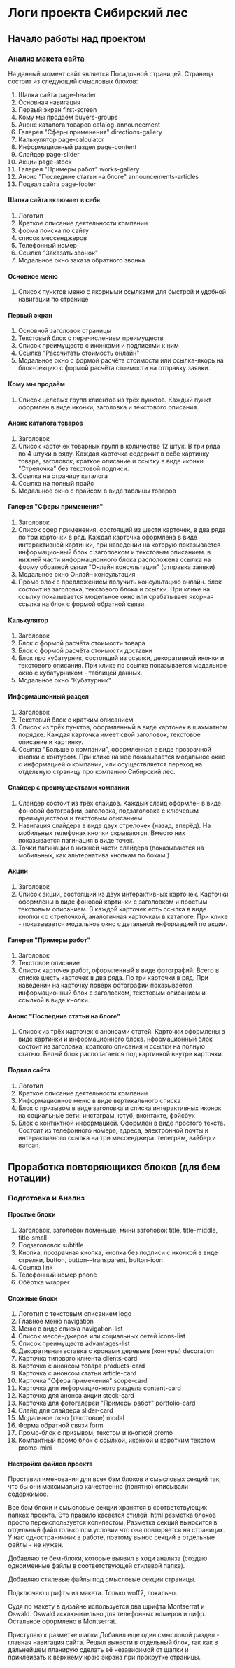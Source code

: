 # Логи проекта Сибирский лес

## Начало работы над проектом

### Анализ макета сайта
На данный момент сайт является Посадочной страницей. Страница состоит из следующий смысловых блоков:
1. Шапка сайта page-header
2. Основная навигация
3. Первый экран first-screen
4. Кому мы продаём buyers-groups
5. Анонс каталога товаров catalog-announcement
6. Галерея "Сферы применения" directions-gallery
7. Калькулятор page-calculator
8. Информационный раздел page-content
9. Слайдер page-slider
10. Акции page-stock
11. Галерея "Примеры работ" works-gallery
12. Анонс "Последние статьи на блоге" announcements-articles
13. Подвал сайта page-footer

#### Шапка сайта включает в себя
1. Логотип
2. Краткое описание деятельности компании
3. форма поиска по сайту
4. список мессенджеров
5. Телефонный номер
6. Ссылка "Заказать звонок"
7. Модальное окно заказа обратного звонка

#### Основное меню
1. Список пунктов меню с якорными ссылками для быстрой и удобной навигации по странице

#### Первый экран
1. Основной заголовок страницы
2. Текстовый блок с перечислением преимуществ
3. Список преимуществ с иконками и подписями к ним
4. Ссылка "Рассчитать стоимость онлайн"
5. Модальное окно с формой расчёта стоимости или ссылка-якорь на блок-секцию с формой расчёта стоимости на отправку заявки.

#### Кому мы продаём
1. Список целевых групп клиентов из трёх пунктов. Каждый пункт оформлен в виде иконки, заголовка и текстового описания.

#### Анонс каталога товаров
1. Заголовок
2. Список карточек товарных групп в количестве 12 штук. В три ряда по 4 штуки в ряду. Каждая карточка содержит в себе картинку товара, заголовок, краткое описание и ссылку в виде иконки "Стрелочка" без текстовой подписи.
3. Ссылка на страницу каталога
4. Ссылка на полный прайс
5. Модальное окно с прайсом в виде таблицы товаров

#### Галерея "Сферы применения"
1. Заголовок
2. Список сфер применения, состоящий из шести карточек, в два ряда по три карточки в ряд. Каждая карточка оформлена в виде интерактивной картинки, при наведении на которую показывается информационный блок с заголовком и текстовым описанием. в нижней части информационного блока расположена ссылка на форму обратной связи "Онлайн консультация" (отправка заявки)
3. Модальное окно Онлайн консультация
4. Промо блок с предложением получить консультацию онлайн. блок состоит из заголовка, текстового блока и ссылки. При клике на ссылку показывается модельное окно или срабатывает якорная ссылка на блок с формой обратной связи.

#### Калькулятор
1. Заголовок
2. Блок с формой расчёта стоимости товара
3. Блок с формой расчёта стоимости доставки
4. Блок про кубатурник, состоящий из ссылки, декоративной иконки и текстового описания. При клике по ссылке показывается модальное окно с кубатурником - таблицей данных.
5. Модальное окно "Кубатурник"
   
#### Информационный раздел
1. Заголовок
2. Текстовый блок с кратким описанием.
3. Список из трёх пунктов, оформленный в виде карточек в шахматном порядке. Каждая карточка имеет свой заголовок, текстовое описание и картинку.
4. Ссылка "Больше о компании", оформленная в виде прозрачной кнопки с контуром. При клике на неё показывается модальное окно с информацией о компании, или осуществляется переход на отдельную страницу про компанию Сибирский лес.

#### Слайдер с преимуществами компании
1. Слайдер состоит из трёх слайдов. Каждый слайд оформлен в виде фоновой фотографии, заголовка, подзаголовка с ключевым преимуществом и текстовым описанием.
2. Навигация слайдера в виде двух стрелочек (назад, вперёд). На мобильных телефонах кнопки скрываются. Вместо них показывается пагинация в виде точек.
3. Точки пагинации в нижней части слайдера (показываются на мобильных, как альтернатива кнопкам по бокам.)

#### Акции
1. Заголовок
2. Список акций, состоящий из двух интерактивных карточек. Карточки оформлены в виде фоновой картинки с заголовком и простым текстовым описанием. В каждой карточек есть ссылка в виде кнопки со стрелочкой, аналогичная карточкам в каталоге. При клике - показывается модальное окно с детальной информацией по акции.

#### Галерея "Примеры работ"
1. Заголовок
2. Текстовое описание
3. Список карточек работ, оформленный в виде фотографий. Всего в списке шесть карточек в два ряда. По три карточки в ряд. При наведении на карточку поверх фотографии показывается информационный блок с заголовком, текстовым описанием и ссылкой в виде кнопки.

#### Анонс "Последние статьи на блоге"
1. Список из трёх карточек с анонсами статей. Карточки оформлены в виде картинки и информационного блока. нформационный блок состоит из заголовка, краткого описания и ссылки на полную статью. Белый блок располагается под картинкой внутри карточки.

#### Подвал сайта
1. Логотип
2. Краткое описание деятельности компании
3. Информационное меню в виде вертикального списка
4. Блок с призывом в виде заголовка и списка интерактивных иконок на социальные сети: инстаграм, ютуб, вконтакте, фэйсбук
5. Блок с контактной информацией. Оформлен в виде простого текста. Состоит из телефонного номера, адреса, электронной почты и интерактивного ссылка на три мессенджера: телеграм, вайбер и ватсап.

## Проработка повторяющихся блоков (для бем нотации)

### Подготовка и Анализ

#### Простые блоки
1. Заголовок, заголовок поменьше, мини заголовок title, title-middle, title-small
2. Подзаголовок subtitle
3. Кнопка, прозрачная кнопка, кнопка без подписи с иконкой в виде стрелки, button, button--transparent, button-icon 
4. Ссылка link
5. Телефонный номер phone
6. Обёртка wrapper

#### Сложные блоки
1. Логотип с текстовым описанием logo
2. Главное меню navigation
3. Меню в виде списка navigation-list 
4. Список мессенджеров или социальных сетей icons-list
5. Список преимуществ advantages-list
6. Декоративная вставка с кронами деревьев (контуры) decoration
7. Карточка типового клиента clients-card
8. Карточка с анонсом товара products-card
9.  Карточка с анонсом статьи article-card
10. Карточка "Сфера применения" scope-card
11. Карточка для информационного раздела content-card
12. Карточка для анонса акции stock-card
13. Карточка для фотогалереи "Примеры работ" portfolio-card
14. Слайд для слайдера slider-card
15. Модальное окно (текстовое) modal
16. Форма обратной связи form
17. Промо-блок с призывом, текстом и кнопкой promo
18. Компактный промо блок с ссылкой, иконкой и коротким текстом promo-mini

#### Настройка файлов проекта
Проставил именования для всех бэм блоков и смысловых секций так, что бы они максимально качественно (понятно) описывали содержимое.

Все бэм блоки и смысловые секции хранятся в соответствующих папках проекта.
Это правило касается стилей. html разметка блоков просто переиспользуется копипастом.
Разметка секций выносится в отдельный файл только при условии что она повторяется на страницах.
У нас одностраничник в работе, поэтому вынос секций в отдельные файлы - не нужен.

Добавляю те бем-блоки, которые выявил в ходи анализа (создаю одноименные файлы в соответствующей стилевой папке).

Добавляю стилевые файлы под смысловые секции страницы.

Подключаю шрифты из макета. Только woff2, локально.

Судя по макету в дизайне используется два шрифта Montserrat и Oswald. Oswald исключительно для телефонных номеров и цифр. Остальное оформлено в Montserrat.

Приступаю к разметке шапки
Добавил еще один смысловой раздел - главная навигация сайта. Решил вынести в отдельный блок, так как в дальнейшем планирую сделать её независимой от шапки и приклеивать к верхнему краю экрана при прокрутке страницы.
